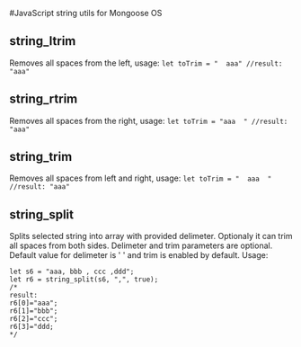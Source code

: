 #JavaScript string utils for Mongoose OS
## string_ltrim
Removes all spaces from the left, usage:
```let toTrim = "  aaa" //result: "aaa"```

## string_rtrim
Removes all spaces from the right, usage:
```let toTrim = "aaa  " //result: "aaa"```

## string_trim
Removes all spaces from left and right, usage:
```let toTrim = "  aaa  " //result: "aaa"```

## string_split
Splits selected string into array with provided delimeter. Optionaly it can trim all spaces from both sides. Delimeter and trim parameters are optional. Default value for delimeter is ' ' and trim is enabled by default. Usage:

    let s6 = "aaa, bbb , ccc ,ddd";
    let r6 = string_split(s6, ",", true);
    /*
    result:
    r6[0]="aaa";
    r6[1]="bbb";
    r6[2]="ccc";
    r6[3]="ddd;
    */

